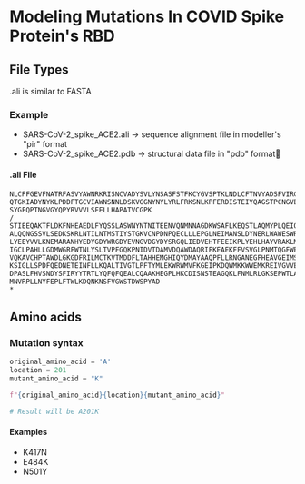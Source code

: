 # Modeling Mutations In COVID Spike Protein's RBD 

## File Types

.ali is similar to FASTA

### Example

- SARS-CoV-2_spike_ACE2.ali -> sequence alignment file in modeller's "pir" format
- SARS-CoV-2_spike_ACE2.pdb -> structural data file in "pdb" format

#### .ali File

```>P1;template_6mojstructureX:SARS-CoV-2_spike_ACE2:.:.:.:.::::
NLCPFGEVFNATRFASVYAWNRKRISNCVADYSVLYNSASFSTFKCYGVSPTKLNDLCFTNVYADSFVIRGDEVRQIAPG
QTGKIADYNYKLPDDFTGCVIAWNSNNLDSKVGGNYNYLYRLFRKSNLKPFERDISTEIYQAGSTPCNGVEGFNCYFPLQ
SYGFQPTNGVGYQPYRVVVLSFELLHAPATVCGPK
/
STIEEQAKTFLDKFNHEAEDLFYQSSLASWNYNTNITEENVQNMNNAGDKWSAFLKEQSTLAQMYPLQEIQNLTVKLQLQ
ALQQNGSSVLSEDKSKRLNTILNTMSTIYSTGKVCNPDNPQECLLLEPGLNEIMANSLDYNERLWAWESWRSEVGKQLRP
LYEEYVVLKNEMARANHYEDYGDYWRGDYEVNGVDGYDYSRGQLIEDVEHTFEEIKPLYEHLHAYVRAKLMNAYPSYISP
IGCLPAHLLGDMWGRFWTNLYSLTVPFGQKPNIDVTDAMVDQAWDAQRIFKEAEKFFVSVGLPNMTQGFWENSMLTDPGN
VQKAVCHPTAWDLGKGDFRILMCTKVTMDDFLTAHHEMGHIQYDMAYAAQPFLLRNGANEGFHEAVGEIMSLSAATPKHL
KSIGLLSPDFQEDNETEINFLLKQALTIVGTLPFTYMLEKWRWMVFKGEIPKDQWMKKWWEMKREIVGVVEPVPHDETYC
DPASLFHVSNDYSFIRYYTRTLYQFQFQEALCQAAKHEGPLHKCDISNSTEAGQKLFNMLRLGKSEPWTLALENVVGAKN
MNVRPLLNYFEPLFTWLKDQNKNSFVGWSTDWSPYAD
*
```

## Amino acids

### Mutation syntax

```python
original_amino_acid = 'A'
location = 201
mutant_amino_acid = "K"

f"{original_amino_acid}{location}{mutant_amino_acid}"

# Result will be A201K
```

#### Examples

- K417N
- E484K
- N501Y





